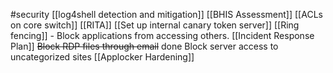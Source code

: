 #security 
[[log4shell detection and mitigation]]
[[BHIS Assessment]]
[[ACLs on core switch]]
[[RITA]]
[[Set up internal canary token server]]
[[Ring fencing]] - Block applications from accessing others.
[[Incident Response Plan]]
~~Block RDP files through email~~ done
Block server access to uncategorized sites
[[Applocker Hardening]]